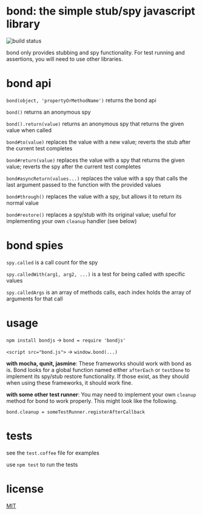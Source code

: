 bond: the simple stub/spy javascript library
===

![build status](https://travis-ci.org/EndangeredMassa/bond.png)

bond only provides stubbing and spy functionality. For test running and assertions, you will need to use other libraries.

bond api
====

`bond(object, 'propertyOrMethodName')` returns the bond api

`bond()` returns an anonymous spy

`bond().return(value)` returns an anonymous spy that returns the given value when called

`bond#to(value)` replaces the value with a new value; reverts the stub after the current test completes

`bond#return(value)` replaces the value with a spy that returns the given value; reverts the spy after the current test completes

`bond#asyncReturn(values...)` replaces the value with a spy that calls the last argument passed to the function with the provided values

`bond#through()` replaces the value with a spy, but allows it to return its normal value

`bond#restore()` replaces a spy/stub with its original value; useful for implementing your own `cleanup` handler (see below)

bond spies
====

`spy.called` is a call count for the spy

`spy.calledWith(arg1, arg2, ...)` is a test for being called with specific values

`spy.calledArgs` is an array of methods calls, each index holds the array of arguments for that call

usage
===

`npm install bondjs` -> `bond = require 'bondjs'`

`<script src="bond.js">` -> `window.bond(...)`

**with mocha, qunit, jasmine**: These frameworks should work with bond as is. Bond looks for a global function named either `afterEach` or `testDone` to implement its spy/stub restore functionality. If those exist, as they should when using these frameworks, it should work fine.

**with some other test runner**: You may need to implement your own `cleanup` method for bond to work properly. This might look like the following.

`bond.cleanup = someTestRunner.registerAfterCallback`

tests
===

see the `test.coffee` file for examples

use `npm test` to run the tests


license
===

[MIT](LICENSE)
